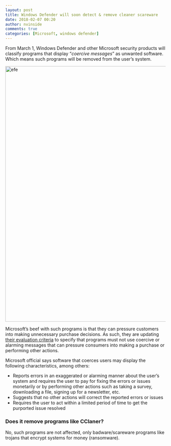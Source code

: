 ```yaml
---
layout: post
title: Windows Defender will soon detect & remove cleaner scareware
date: 2018-02-07 00:20
author: nvinside
comments: true
categories: [Microsoft, windows defender]
---
```

From March 1, Windows Defender and other Microsoft security products will classify programs that display “<em>coercive messages</em>” as unwanted software. Which means such programs will be removed from the user’s system.

<img class="alignnone size-full wp-image-2664" src="https://chefkochblog.files.wordpress.com/2018/02/efe.png" alt="efe" width="1202" height="802" />

<!--more-->

Microsoft’s beef with such programs is that they can pressure customers into making unnecessary purchase decisions. As such, they are updating <a href="https://www.microsoft.com/en-us/wdsi/antimalware-support/malware-and-unwanted-software-evaluation-criteria" target="_blank" rel="noopener">their evaluation criteria</a> to specify that programs must not use coercive or alarming messages that can pressure consumers into making a purchase or performing other actions.

Microsoft official says software that coerces users may display the following characteristics, among others:

<ul>
    <li>Reports errors in an exaggerated or alarming manner about the user’s system and requires the user to pay for fixing the errors or issues monetarily or by performing other actions such as taking a survey, downloading a file, signing up for a newsletter, etc.</li>
    <li>Suggests that no other actions will correct the reported errors or issues</li>
    <li>Requires the user to act within a limited period of time to get the purported issue resolved</li>
</ul>

<h3>Does it remove programs like CClaner?</h3>

No, such programs are not affected, only badware/scareware programs like trojans that encrypt systems for money (ransomware).
